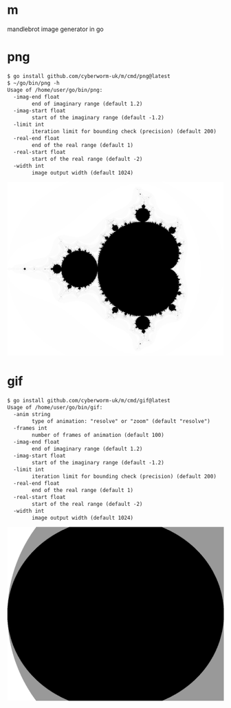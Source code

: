 # m
mandlebrot image generator in go

# png
```
$ go install github.com/cyberworm-uk/m/cmd/png@latest
$ ~/go/bin/png -h
Usage of /home/user/go/bin/png:
  -imag-end float
        end of imaginary range (default 1.2)
  -imag-start float
        start of the imaginary range (default -1.2)
  -limit int
        iteration limit for bounding check (precision) (default 200)
  -real-end float
        end of the real range (default 1)
  -real-start float
        start of the real range (default -2)
  -width int
        image output width (default 1024)
```
![mandlebrot png](m-r-2.000000-r1.000000-i-1.200000-i1.200000-1024-200.png)

# gif
```
$ go install github.com/cyberworm-uk/m/cmd/gif@latest
Usage of /home/user/go/bin/gif:
  -anim string
        type of animation: "resolve" or "zoom" (default "resolve")
  -frames int
        number of frames of animation (default 100)
  -imag-end float
        end of imaginary range (default 1.2)
  -imag-start float
        start of the imaginary range (default -1.2)
  -limit int
        iteration limit for bounding check (precision) (default 200)
  -real-end float
        end of the real range (default 1)
  -real-start float
        start of the real range (default -2)
  -width int
        image output width (default 1024)
```
![mandlebrot gif](m-resolve-r-2.000000-r1.000000-i-1.200000-i1.200000-1024-100-200.gif)
